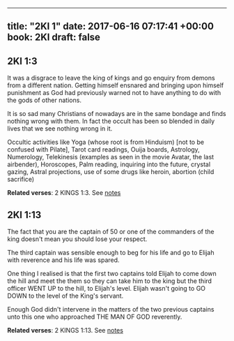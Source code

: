 
---
title: "2KI 1"
date: 2017-06-16 07:17:41 +00:00
book: 2KI
draft: false
---

## 2KI 1:3

It was a disgrace to leave the king of kings and go enquiry from demons from a different nation. Getting himself ensnared and bringing upon himself punishment as God had previously warned not to have anything to do with the gods of other nations.

It is so sad many Christians of nowadays are in the same bondage and finds nothing wrong with them. In fact the occult has been so blended in daily lives that we see nothing wrong in it.

Occultic activities like Yoga (whose root is from Hinduism) [not to be confused with Pilate], Tarot card readings, Ouija boards, Astrology, Numerology, Telekinesis (examples as seen in the movie Avatar, the last airbender), Horoscopes, Palm reading, inquiring into the future, crystal gazing, Astral projections, use of some drugs like heroin, abortion (child sacrifice)

**Related verses**: 2 KINGS 1:3. See [notes](https://my.bible.com/notes/2658697692289163998)


## 2KI 1:13

The fact that you are the captain of 50 or one of the commanders of the king doesn't mean you should lose your respect. 

The third captain was sensible enough to beg for his life and go to Elijah with reverence and his life was spared.

One thing I realised is that the first two captains told Elijah to come down the hill and meet the them so they can take him to the king but the third officer WENT UP to the hill, to Elijah's level. Elijah wasn't going to GO DOWN to the level of the King's servant.

Enough God didn't intervene in the matters of the two previous captains unto this one who approached THE MAN OF GOD reverently.

**Related verses**: 2 KINGS 1:13. See [notes](https://my.bible.com/notes/2658691545016558282)

